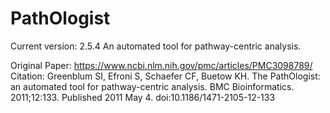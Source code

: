 # PathOlogist
Current version: 2.5.4
An automated tool for pathway-centric analysis.


Original Paper: https://www.ncbi.nlm.nih.gov/pmc/articles/PMC3098789/
Citation:
Greenblum SI, Efroni S, Schaefer CF, Buetow KH. The PathOlogist: an automated tool for pathway-centric analysis. BMC Bioinformatics. 2011;12:133. Published 2011 May 4. doi:10.1186/1471-2105-12-133


